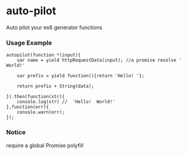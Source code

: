 # auto-pilot
Auto pilot your es6 generator functions

### Usage Example
    autopilot(function *(input){
        var name = yield httpRequestData(input); //a promise resolve ' World!'
        
        var prefix = yield function(){return 'Hello! '};
        
        return prefix + String(data);       
        
    }).then(function(str){
        console.log(str) //  'Hello!  World!'
    },function(err){
        console.warn(err);
    });
    
### Notice
require a global Promise polyfill
